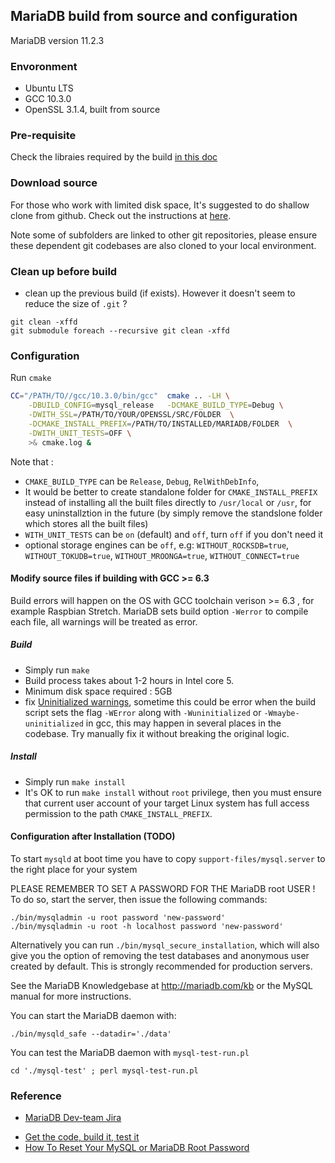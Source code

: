 ## MariaDB build from source and configuration
MariaDB version 11.2.3

### Envoronment
* Ubuntu LTS
* GCC 10.3.0
* OpenSSL 3.1.4, built from source


### Pre-requisite
Check the libraies required by the build [in this doc](./mariaDB/server_setup_10.3.md#pre-requisite) 

### Download source
For those who work with limited disk space, It's suggested to do shallow clone from github.
Check out the instructions at [here](./git_setup.md).

Note some of subfolders are linked to other git repositories,
please ensure these dependent git codebases are also cloned to your local environment.

### Clean up before build
* clean up the previous build (if exists). However it doesn't seem to reduce the size of `.git` ?
```
git clean -xffd
git submodule foreach --recursive git clean -xffd
```

### Configuration
Run `cmake`

```bash
CC="/PATH/TO//gcc/10.3.0/bin/gcc"  cmake .. -LH \
    -DBUILD_CONFIG=mysql_release   -DCMAKE_BUILD_TYPE=Debug \
    -DWITH_SSL=/PATH/TO/YOUR/OPENSSL/SRC/FOLDER  \
    -DCMAKE_INSTALL_PREFIX=/PATH/TO/INSTALLED/MARIADB/FOLDER  \
    -DWITH_UNIT_TESTS=OFF \
    >& cmake.log &
```

Note that :
- `CMAKE_BUILD_TYPE` can be `Release`, `Debug`, `RelWithDebInfo`, 
- It would be better to create standalone folder for `CMAKE_INSTALL_PREFIX` instead of installing all
    the built files directly  to `/usr/local` or `/usr`, for easy uninstallztion in the future (by simply
    remove the standslone folder which stores all the built files)
- `WITH_UNIT_TESTS` can be `on` (default) and `off`, turn `off` if you don't need it
- optional storage engines can be `off`, e.g:
  `WITHOUT_ROCKSDB=true`, `WITHOUT_TOKUDB=true`, `WITHOUT_MROONGA=true`, `WITHOUT_CONNECT=true`

#### Modify source files if building with GCC >= 6.3

Build errors will happen on the OS with GCC toolchain verison >= 6.3 , for example Raspbian Stretch. 
MariaDB sets build option `-Werror` to compile each file, all warnings will be treated as error.

##### Build
- Simply run `make`
- Build process takes about 1-2 hours in Intel core 5.
- Minimum disk space required : 5GB
- fix [Uninitialized warnings](https://gcc.gnu.org/onlinedocs/gcc-10.3.0/gcc/Warning-Options.html), sometime this could be error when the build script sets the flag `-WError` along with `-Wuninitialized` or `-Wmaybe-uninitialized` in gcc, this may happen in several places in the codebase. Try manually fix it without breaking the original logic.

##### Install
- Simply run `make install`
- It's OK to run `make install` without `root` privilege,  then you must ensure that current user account  of your target Linux system has full access permission to the path `CMAKE_INSTALL_PREFIX`.







#### Configuration after Installation (TODO)

To start `mysqld` at boot time you have to copy `support-files/mysql.server` to the right place for your system

PLEASE REMEMBER TO SET A PASSWORD FOR THE MariaDB root USER ! To do so, start the server, then issue the following commands:
```
./bin/mysqladmin -u root password 'new-password'
./bin/mysqladmin -u root -h localhost password 'new-password'
```

Alternatively you can run `./bin/mysql_secure_installation`, which will also give you the option of removing the test
databases and anonymous user created by default.  This is strongly recommended for production servers.

See the MariaDB Knowledgebase at http://mariadb.com/kb or the MySQL manual for more instructions.

You can start the MariaDB daemon with:
```
./bin/mysqld_safe --datadir='./data'
```

You can test the MariaDB daemon with `mysql-test-run.pl`
```
cd './mysql-test' ; perl mysql-test-run.pl
```

### Reference
- [MariaDB Dev-team Jira](http://mariadb.org/jira)
* [Get the code, build it, test it](https://mariadb.org/get-involved/getting-started-for-developers/get-code-build-test/)
* [How To Reset Your MySQL or MariaDB Root Password](https://www.digitalocean.com/community/tutorials/how-to-reset-your-mysql-or-mariadb-root-password)
